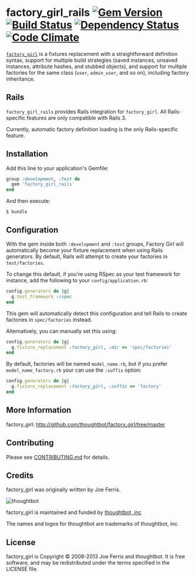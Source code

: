 # factory_girl_rails [![Gem Version][version-image]][version] [![Build Status][ci-image]][ci] [![Dependency Status][dependencies-image]][dependencies] [![Code Climate][grade-image]][grade]

[`factory_girl`][fg] is a fixtures replacement with a straightforward definition
syntax, support for multiple build strategies (saved instances, unsaved
instances, attribute hashes, and stubbed objects), and support for multiple
factories for the same class (`user`, `admin_user`, and so on), including factory
inheritance.

## Rails
`factory_girl_rails` provides Rails integration for `factory_girl`. All
Rails-specific features are only compatible with Rails 3.

Currently, automatic factory definition loading is the only Rails-specific feature.

## Installation

Add this line to your application's Gemfile:

```ruby
group :development, :test do
  gem 'factory_girl_rails'
end
```

And then execute:

    $ bundle
    
## Configuration

With the gem inside both `:development` and `:test` groups, Factory Girl will 
automatically become your fixture replacement when using Rails generators. By default, 
Rails will attempt to create your factories in `test/factories`.

To change this default, if you're using RSpec as your test framework for instance, 
add the following to your `config/application.rb`:

```ruby
config.generators do |g|
  g.test_framework :rspec
end
```

This gem will automatically detect this configuration and tell Rails to create 
factories in `spec/factories` instead. 

Alternatively, you can manually set this using:

```ruby
config.generators do |g|
  g.fixture_replacement :factory_girl, :dir => 'spec/factories'
end
```

By default, factories will be named `model_name.rb`, but if you prefer `model_name_factory.rb` 
your can use the `:suffix` option: 

```ruby
config.generators do |g|
  g.fixture_replacement :factory_girl, :suffix => 'factory'
end
```

## More Information

factory_girl: http://github.com/thoughtbot/factory_girl/tree/master


## Contributing

Please see [CONTRIBUTING.md]() for details.

## Credits

factory_girl was originally written by Joe Ferris.

![thoughtbot](http://thoughtbot.com/images/tm/logo.png)

factory_girl is maintained and funded by [thoughtbot, inc](http://thoughtbot.com/community)

The names and logos for thoughtbot are trademarks of thoughtbot, inc.

## License

factory_girl is Copyright © 2008-2013 Joe Ferris and thoughtbot. It is free software, and may be redistributed under the terms specified in the LICENSE file.

[fg]: https://github.com/thoughtbot/factory_girl
[version]: http://badge.fury.io/rb/factory_girl_rails
[version-image]: https://badge.fury.io/rb/factory_girl_rails.png
[ci]: http://travis-ci.org/thoughtbot/factory_girl_rails?branch=master
[ci-image]: https://secure.travis-ci.org/thoughtbot/factory_girl_rails.png
[dependencies]: https://gemnasium.com/thoughtbot/factory_girl_rails
[dependencies-image]: https://gemnasium.com/thoughtbot/factory_girl_rails.png
[grade]: https://codeclimate.com/github/thoughtbot/factory_girl_rails
[grade-image]: https://codeclimate.com/github/thoughtbot/factory_girl_rails.png
